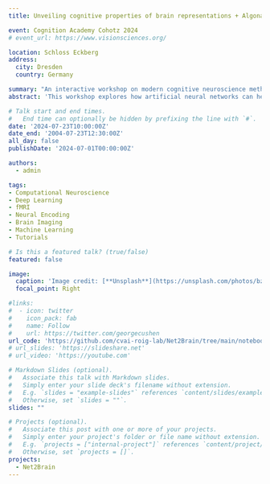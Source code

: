 ```yaml
---
title: Unveiling cognitive properties of brain representations + Algonauts hands-on tutorial

event: Cognition Academy Cohotz 2024
# event_url: https://www.visionsciences.org/

location: Schloss Eckberg
address:
  city: Dresden
  country: Germany

summary: "An interactive workshop on modern cognitive neuroscience methods, featuring hands-on tutorials with the Algonauts 2023 challenge and language-based fMRI analysis."
abstract: 'This workshop explores how artificial neural networks can help us understand information processing in the brain. We will start with theoretical foundations of modern cognitive neuroscience methods, including representational similarity analysis and encoding models. Then, through two hands-on tutorials, participants will apply these concepts to real data: First, using the Algonauts 2023 challenge to predict brain responses in visual areas, and second, analyzing fMRI patterns of people reading Harry Potter to understand how our brains process language.'

# Talk start and end times.
#   End time can optionally be hidden by prefixing the line with `#`.
date: '2024-07-23T10:00:00Z'
date_end: '2004-07-23T12:30:00Z'
all_day: false
publishDate: '2024-07-01T00:00:00Z'

authors:
  - admin

tags:
- Computational Neuroscience
- Deep Learning
- fMRI
- Neural Encoding
- Brain Imaging
- Machine Learning
- Tutorials

# Is this a featured talk? (true/false)
featured: false

image:
  caption: 'Image credit: [**Unsplash**](https://unsplash.com/photos/bzdhc5b3Bxs)'
  focal_point: Right

#links:
#  - icon: twitter
#    icon_pack: fab
#    name: Follow
#    url: https://twitter.com/georgecushen
url_code: 'https://github.com/cvai-roig-lab/Net2Brain/tree/main/notebooks/Workshops'
# url_slides: 'https://slideshare.net'
# url_video: 'https://youtube.com'

# Markdown Slides (optional).
#   Associate this talk with Markdown slides.
#   Simply enter your slide deck's filename without extension.
#   E.g. `slides = "example-slides"` references `content/slides/example-slides.md`.
#   Otherwise, set `slides = ""`.
slides: ""

# Projects (optional).
#   Associate this post with one or more of your projects.
#   Simply enter your project's folder or file name without extension.
#   E.g. `projects = ["internal-project"]` references `content/project/deep-learning/index.md`.
#   Otherwise, set `projects = []`.
projects:
  - Net2Brain
---
```


<!-- {{% callout note %}}
Click on the **Slides** button above to view the built-in slides feature.
{{% /callout %}}

Slides can be added in a few ways:

- **Create** slides using Hugo Blox Builder's [_Slides_](https://docs.hugoblox.com/reference/content-types/) feature and link using `slides` parameter in the front matter of the talk file
- **Upload** an existing slide deck to `static/` and link using `url_slides` parameter in the front matter of the talk file
- **Embed** your slides (e.g. Google Slides) or presentation video on this page using [shortcodes](https://docs.hugoblox.com/reference/markdown/).

Further event details, including [page elements](https://docs.hugoblox.com/reference/markdown/) such as image galleries, can be added to the body of this page. -->
